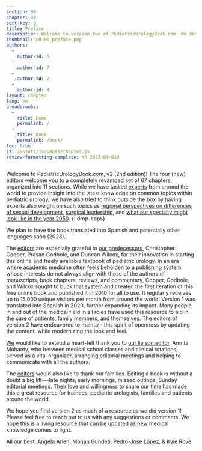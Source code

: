 ```yaml
---
section: 00
chapter: 00
sort-key: 0
title: Preface
description: Welcome to version two of PediatricUrologyBook.com. We describe our vision and how this book came.
thumbnail: 00-00_preface.png
authors:
  -
    author-id: 6
  -
    author-id: 7
  -
    author-id: 2
  -
    author-id: 4
layout: chapter
lang: en
breadcrumbs:
  - 
    title: Home
    permalink: /
  - 
    title: Book
    permalink: /book/
toc: true
js: /assets/js/pages/chapter.js
review-formatting-complete: KR 2022-09-019
---
```


Welcome to PediatricUrologyBook.com, v2 (2nd edition)! The four (new) editors welcome you to a completely revamped set of 67 chapters, organized into 11 sections. While we have tasked [experts](/contributors/) from around the world to provide insight into the latest knowledge on common topics within pediatric urology, we have also tried to think outside the box by having experts also weight on such topics as [regional perspectives on differences of sexual development](/book/chapters/07-41_social-and-medicolegal-issues-with-dsd/), [surgical leadership](/book/chapters/11-66_leadership-and-training-in-pediatric-urology/), and [what our specialty might look like in the year 2050](/book/chapters/11-61_pediatric-urology-in-2050/).
{:.drop-caps}

We plan to have the book translated into Spanish and potentially other languages soon (2023).

The [editors](/editors/) are especially grateful to [our predecessors](/editors/#emeritus-editors), Christopher Cooper, Prasad Godbole, and Duncan Wilcox, for their innovation in starting this online and freely available textbook of pediatric urology. In an era where academic medicine often feels beholden to a publishing system whose interests do not always align with those of the authors of manuscripts, book chapters, reviews, and commentary, Copper, Godbole, and Wilcox sought to buck that system and created the first iteration of this free online book and published it in 2010 for all to use. It regularly receives up to 15,000 unique visitors per month from around the world. Version 1 was translated into Spanish in 2020, further expanding its impact. Many people in and out of the medical field in all roles have used this resource to aid in the care of patients, family members, and themselves. The editors of version 2 have endeavored to maintain this spirit of openness by updating the content, while modernizing the look and feel.

[We](/editors/) would like to extend a heart-felt thank you to [our liaison editor](/editors/#liaison-editors), Amrita Mohanty, who between medical school classes and clinical rotations, served as a vital organizer, arranging editorial meetings and helping to communicate with all the authors.

The [editors](/editors/) would also like to thank our families. Editing a book is without a doubt a big lift---late nights, early mornings, missed outings, Sunday editorial meetings. Their love and willingness to share our time has made this a great resource for trainees, pediatric urologists, families and patients around the world.

We hope you find version 2 as much of a resource as we did version 1! Please feel free to reach out to us with any suggestions or comments. We hope this is a living resource that can be updated as new medical knowledge comes to light.

All our best,
[Angela Arlen](/editors/#arlen-angela-m), [Mohan Gundeti](/editors/#gundeti-mohan-s), [Pedro-José López](/editors/#lopez-pedro-jose), & [Kyle Rove](/editors/#rove-kyle-o)